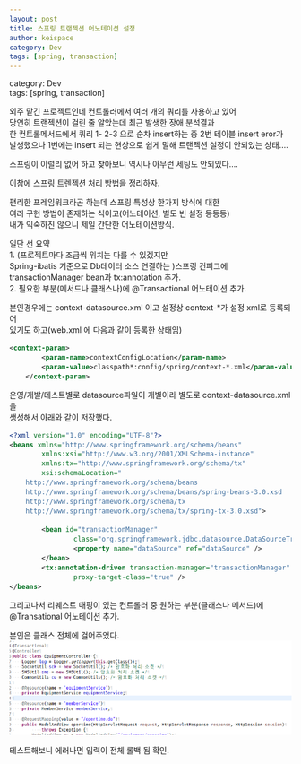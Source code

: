 ```yaml
---
layout: post
title: 스프링 트랜젝션 어노테이션 설정
author: keispace
category: Dev
tags: [spring, transaction]
---
```



category: Dev  
tags: [spring, transaction]  

외주 맡긴 프로젝트인데 컨트롤러에서 여러 개의 쿼리를 사용하고 있어  
당연히 트랜젝션이 걸린 줄 알았는데 최근 발생한 장애 분석결과  
한 컨트롤메서드에서 쿼리 1- 2-3 으로 순차 insert하는 중 2번 테이블 insert eror가  
발생했으나 1번에는 insert 되는 현상으로 쉽게 말해 트랜젝션 설정이 안되있는 상태….  

스프링이 이럴리 없어 하고 찾아보니 역시나 아무런 세팅도 안되있다….  

이참에 스프링 트렌젝션 처리 방법을 정리하자.   

편리한 프레임워크라곤 하는데 스프링 특성상 한가지 방식에 대한   
여러 구현 방법이 존재하는 식이고(어노테이션, 별도 빈 설정 등등등)   
내가 익숙하진 않으니 제일 간단한 어노테이션방식.  


일단 선 요약  
    1. (프로젝트마다 조금씩 위치는 다를 수 있겠지만  
    Spring-ibatis 기준으로 Db데이터 소스 연결하는 )스프링 컨피그에  
    transactionManager bean과 tx:annotation 추가.  
    2. 필요한 부분(메서드나 클래스나)에 @Transactional 어노테이션 추가.  


본인경우에는 context-datasource.xml 이고 설정상 context-*가 설정 xml로 등록되어  
있기도 하고(web.xml 에 다음과 같이 등록한 상태임)  

```xml
<context-param>
        <param-name>contextConfigLocation</param-name>
        <param-value>classpath*:config/spring/context-*.xml</param-value>
    </context-param>
```

운영/개발/테스트별로 datasource파일이 개별이라 별도로 context-datasource.xml을   
생성해서 아래와 같이 저장했다.  
```xml
<?xml version="1.0" encoding="UTF-8"?>
<beans xmlns="http://www.springframework.org/schema/beans"
        xmlns:xsi="http://www.w3.org/2001/XMLSchema-instance" 
        xmlns:tx="http://www.springframework.org/schema/tx"
        xsi:schemaLocation="
    http://www.springframework.org/schema/beans
    http://www.springframework.org/schema/beans/spring-beans-3.0.xsd
    http://www.springframework.org/schema/tx
    http://www.springframework.org/schema/tx/spring-tx-3.0.xsd">

        <bean id="transactionManager"
                class="org.springframework.jdbc.datasource.DataSourceTransactionManager">
                <property name="dataSource" ref="dataSource" />
        </bean>
        <tx:annotation-driven transaction-manager="transactionManager"
                proxy-target-class="true" />
</beans>
```

그리고나서 리퀘스트 매핑이 있는 컨트롤러 중 원하는 부분(클래스나 메서드)에   
@Transational 어노테이션 추가.  

본인은 클래스 전체에 걸어주었다.  
![클래스](../images/2018-02-27-스프링_트랜젝션_어노테이션_설정/00.png)

테스트해보니 에러나면 입력이 전체 롤백 됨 확인.  
